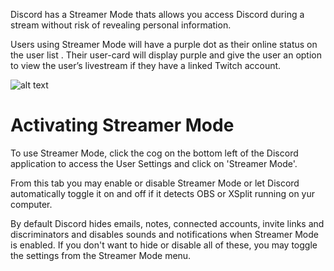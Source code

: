 <!-- TITLE: Streamermode -->
<!-- SUBTITLE: Discord Streamer Mode -->

Discord has a Streamer Mode thats allows you access Discord during a stream without risk of revealing personal information.

Users using Streamer Mode will have a purple dot as their online status on the user list . Their user-card will display purple and give the user an option to view the user’s livestream if they have a linked Twitch account. 

![alt text](http://i.imgur.com/zt8qHVQ.png?1)

# Activating Streamer Mode
To use Streamer Mode, click the cog on the bottom left of the Discord application to access the User Settings and click on 'Streamer Mode'.

From this tab you may enable or disable Streamer Mode or let Discord automatically toggle it on and off if it detects OBS or XSplit running on yur computer.

By default Discord hides emails, notes, connected accounts, invite links and discriminators and disables sounds and notifications when Streamer Mode is enabled. If you don't want to hide or disable all of these, you may toggle the settings from the Streamer Mode menu. 